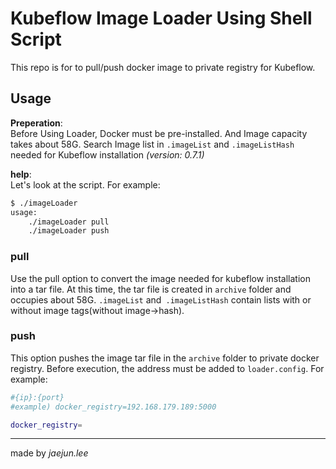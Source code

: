 # Kubeflow Image Loader Using Shell Script

This repo is for to pull/push docker image to private registry for Kubeflow.

## Usage

**Preperation**:  
Before Using Loader, Docker must be pre-installed. And Image capacity takes about 58G. Search Image list in `.imageList` and `.imageListHash` needed for Kubeflow installation *(version: 0.7.1)*  

**help**:  
Let's look at the script. For example:  
```bash
$ ./imageLoader
usage:
    ./imageLoader pull
    ./imageLoader push
```

### pull

Use the pull option to convert the image needed for kubeflow installation into a tar file. At this time, the tar file is created in `archive` folder and occupies about 58G. `.imageList` and` .imageListHash` contain lists with or without image tags(without image->hash).  

### push

This option pushes the image tar file in the `archive` folder to private docker registry. Before execution, the address must be added to `loader.config`. For example:  
```bash
#{ip}:{port}
#example) docker_registry=192.168.179.189:5000

docker_registry=
```

---

made by *jaejun.lee*
